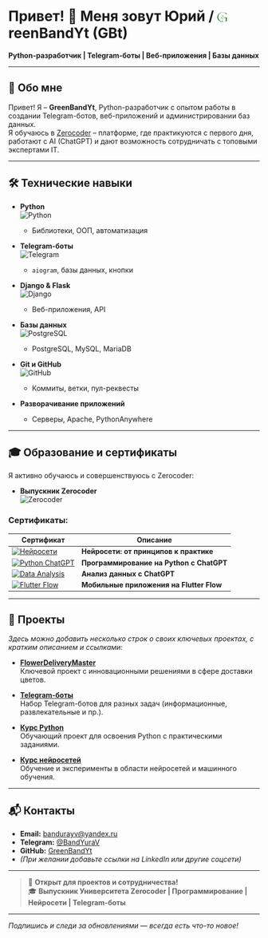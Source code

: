 # Привет! 👋 Меня зовут Юрий / <img src="https://raw.githubusercontent.com/GreenBandYt/GreenBandYt/main/assets/images/b_logo_g.png" width="20" alt="G" style="vertical-align: -2px;">reenBandYt (GBt)

**Python-разработчик | Telegram-боты | Веб-приложения | Базы данных**

---

## 📌 Обо мне

Привет! Я – **GreenBandYt**, Python-разработчик с опытом работы в создании Telegram-ботов, веб-приложений и администрировании баз данных.  
Я обучаюсь в [Zerocoder](https://zerocoder.ru/) – платформе, где практикуются с первого дня, работают с AI (ChatGPT) и дают возможность сотрудничать с топовыми экспертами IT.

---

## 🛠 Технические навыки

- **Python**  
  ![Python](https://img.shields.io/badge/Python-3572A5?style=flat-square&logo=python&logoColor=ffdd54)
  - Библиотеки, ООП, автоматизация

- **Telegram-боты**  
  ![Telegram](https://img.shields.io/badge/Telegram-2CA5E0?style=flat-square&logo=telegram&logoColor=white)
  - `aiogram`, базы данных, кнопки

- **Django & Flask**  
  ![Django](https://img.shields.io/badge/Django-092E20?style=flat-square&logo=django&logoColor=green)
  - Веб-приложения, API

- **Базы данных**  
  ![PostgreSQL](https://img.shields.io/badge/PostgreSQL-336791?style=flat-square&logo=postgresql&logoColor=white)
  - PostgreSQL, MySQL, MariaDB

- **Git и GitHub**  
  ![GitHub](https://img.shields.io/badge/GitHub-181717?style=flat-square&logo=github&logoColor=white)
  - Коммиты, ветки, пул-реквесты

- **Разворачивание приложений**  
  - Серверы, Apache, PythonAnywhere

---

## 🎓 Образование и сертификаты

Я активно обучаюсь и совершенствуюсь с Zerocoder:

- **Выпускник Zerocoder**  
  ![Zerocoder](https://img.shields.io/badge/Zerocoder-Выпускник-%239B59B6?style=flat-square)

### Сертификаты:

| Сертификат | Описание |
|------------|----------|
| [![Нейросети](https://raw.githubusercontent.com/GreenBandYt/GreenBandYt/main/assets/certificates/thumbnails/thumbnail_14581.png)](https://raw.githubusercontent.com/GreenBandYt/GreenBandYt/main/certificates/Diploma_14581.png) | **Нейросети: от принципов к практике** |
| [![Python ChatGPT](https://raw.githubusercontent.com/GreenBandYt/GreenBandYt/main/assets/certificates/thumbnails/thumbnail_13873.png)](https://raw.githubusercontent.com/GreenBandYt/GreenBandYt/main/certificates/Diploma_13873.png) | **Программирование на Python с ChatGPT** |
| [![Data Analysis](https://raw.githubusercontent.com/GreenBandYt/GreenBandYt/main/assets/certificates/thumbnails/thumbnail_14009.png)](https://raw.githubusercontent.com/GreenBandYt/GreenBandYt/main/certificates/Diploma_14009.png) | **Анализ данных с ChatGPT** |
| [![Flutter Flow](https://raw.githubusercontent.com/GreenBandYt/GreenBandYt/main/assets/certificates/thumbnails/thumbnail_15253.png)](https://raw.githubusercontent.com/GreenBandYt/GreenBandYt/main/certificates/Diploma_15253.png) | **Мобильные приложения на Flutter Flow** |

---

## 🚀 Проекты

*Здесь можно добавить несколько строк о своих ключевых проектах, с кратким описанием и ссылками:*

- **[FlowerDeliveryMaster](https://github.com/GreenBandYt/FlowerDeliveryMaster)**  
  Ключевой проект с инновационными решениями в сфере доставки цветов.

- **[Telegram-боты](https://github.com/GreenBandYt/telegram-bots)**  
  Набор Telegram-ботов для разных задач (информационные, развлекательные и пр.).

- **[Курс Python](https://github.com/GreenBandYt/python-course)**  
  Обучающий проект для освоения Python с практическими заданиями.

- **[Курс нейросетей](https://github.com/GreenBandYt/neural-networks-course)**  
  Обучение и эксперименты в области нейросетей и машинного обучения.

---

## 📬 Контакты

- **Email:** [bandurayv@yandex.ru](mailto:bandurayv@yandex.ru)
- **Telegram:** [@BandYuraV](https://t.me/BandYuraV)
- **GitHub:** [GreenBandYt](https://github.com/GreenBandYt)
- *(При желании добавьте ссылки на LinkedIn или другие соцсети)*

---

> 🚀 **Открыт для проектов и сотрудничества!**  
> 🎓 **Выпускник Университета Zerocoder | Программирование | Нейросети | Telegram-боты**

---

*Подпишись и следи за обновлениями — всегда есть что-то новое!*

